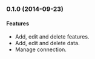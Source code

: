 <a name="0.1.0"></a>
### 0.1.0 (2014-09-23)

#### Features

* Add, edit and delete features.
* Add, edit and delete data.
* Manage connection.
